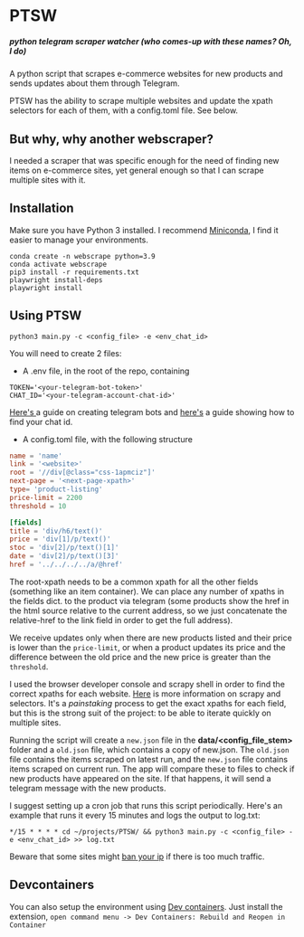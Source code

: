 # PTSW
##### *python telegram scraper watcher (who comes-up with these names? Oh, I do)*

A python script that scrapes e-commerce websites for new products and sends updates about them through Telegram.

PTSW has the ability to scrape multiple websites and update the xpath selectors for each of them, with a config.toml file. See below.

## But why, why another webscraper?
I needed a scraper that was specific enough for the need of finding new items on e-commerce sites, yet general enough so that I can scrape multiple sites with it.

## Installation
Make sure you have Python 3 installed. I recommend [Miniconda]( https://docs.conda.io/en/latest/miniconda.html ), I find it easier to manage your environments.

```
conda create -n webscrape python=3.9
conda activate webscrape
pip3 install -r requirements.txt
playwright install-deps
playwright install
```

## Using PTSW
```
python3 main.py -c <config_file> -e <env_chat_id>
```

You will need to create 2 files:
* A .env file, in the root of the repo, containing
```
TOKEN='<your-telegram-bot-token>'
CHAT_ID='<your-telegram-account-chat-id>'
```
[ Here's ](https://core.telegram.org/bots#6-botfather) a guide on creating telegram bots and [here's](https://stackoverflow.com/questions/32423837/telegram-bot-how-to-get-a-group-chat-id) a guide showing how to find your chat id.

* A config.toml file, with the following structure
```toml
name = 'name'
link = '<website>'
root = '//div[@class="css-1apmciz"]'
next-page = '<next-page-xpath>'
type= 'product-listing'
price-limit = 2200
threshold = 10

[fields]
title = 'div/h6/text()'
price = 'div[1]/p/text()'
stoc = 'div[2]/p/text()[1]'
date = 'div[2]/p/text()[3]'
href = '../../../../a/@href'
```
The root-xpath needs to be a common xpath for all the other fields (something like an item container). We can place any number of xpaths in the fields dict.
to the product via telegram (some products show the href in the html source relative to the current address, so we just concatenate the relative-href to the link field in order to get the full address).

We receive updates only when there are new products listed and their price is lower than the `price-limit`, or when a product updates its price and the difference between the old price and the new price is greater than the `threshold`.


I used the browser developer console and scrapy shell in order to find the correct xpaths for each website. [Here](https://docs.scrapy.org/en/latest/topics/selectors.html) is more information on scrapy and selectors. It's a _painstaking_ process to get the exact xpaths for each field, but this is the strong suit of the project: to be able to iterate quickly on multiple sites.


Running the script will create a `new.json` file in the **data/<config_file_stem>** folder and a `old.json` file, which contains a copy of new.json. The `old.json` file contains the items scraped on latest run, and the `new.json` file contains items scraped on current run. The app will compare these to files to check if new products have appeared on the site. If that happens, it will send a telegram message with the new products.

I suggest setting up a cron job that runs this script periodically. Here's an example that runs it every 15 minutes and logs the output to log.txt:

```
*/15 * * * * cd ~/projects/PTSW/ && python3 main.py -c <config_file> -e <env_chat_id> >> log.txt
```

Beware that some sites might [ban your ip](https://docs.scrapy.org/en/latest/topics/practices.html#avoiding-getting-banned) if there is too much traffic.

## Devcontainers

You can also setup the environment using [Dev containers](https://marketplace.visualstudio.com/items?itemName=ms-vscode-remote.remote-containers). Just install the extension, `open command menu -> Dev Containers: Rebuild and Reopen in Container`
